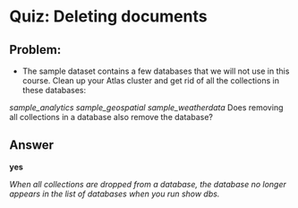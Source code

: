 # Quiz: Deleting documents

## Problem:
- The sample dataset contains a few databases that we will not use in this course. Clean up your Atlas cluster and get rid of all the collections in these databases:

*sample_analytics*
*sample_geospatial*
*sample_weatherdata*
Does removing all collections in a database also remove the database?

## Answer

**yes**

*When all collections are dropped from a database, the database no longer appears in the list of databases when you run show dbs.*
